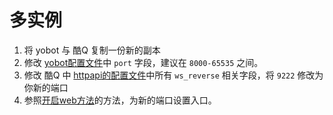 # 多实例

1. 将 yobot 与 酷Q 复制一份新的副本
1. 修改 [yobot配置文件](./configuration.md)中 `port` 字段，建议在 `8000-65535` 之间。
1. 修改 酷Q 中 [httpapi的配置文件](../install/config.md)中所有 `ws_reverse` 相关字段，将 `9222` 修改为你新的端口
1. 参照[开启web方法](./web-mode.md)的方法，为新的端口设置入口。
